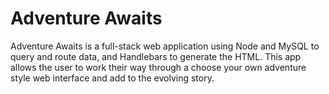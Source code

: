 # Adventure Awaits
Adventure Awaits is a full-stack web application using Node and MySQL to query and route data, and Handlebars to generate the HTML. This app allows the user to work their way through a choose your own adventure style web interface and add to the evolving story.

